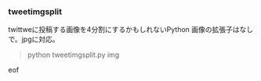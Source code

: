 ### tweetimgsplit
twittweに投稿する画像を4分割にするかもしれないPython
画像の拡張子はなしで。jpgに対応。

> python tweetimgsplit.py img

eof
